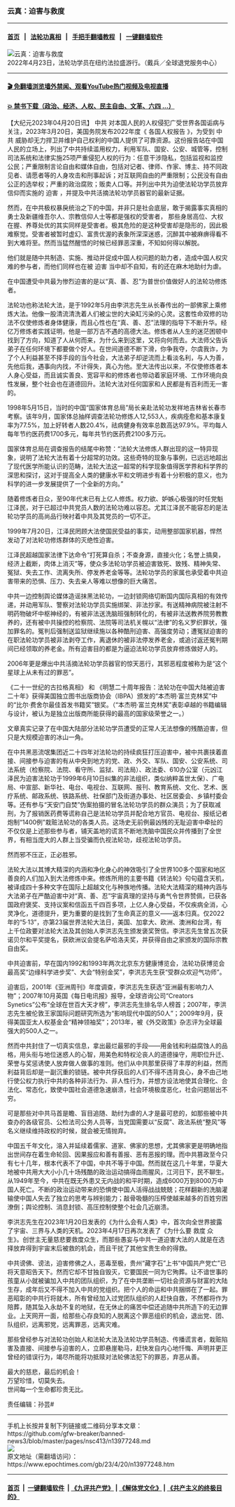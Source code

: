 ### 云真：迫害与救度
------------------------

#### [首页](https://github.com/gfw-breaker/banned-news3/blob/master/README.md) &nbsp;&nbsp;|&nbsp;&nbsp; [法轮功真相](https://github.com/begood0513/basic/blob/master/README.md)  &nbsp;&nbsp;|&nbsp;&nbsp; [手把手翻墙教程](https://github.com/gfw-breaker/guides/wiki)  &nbsp;&nbsp;|&nbsp;&nbsp; [一键翻墙软件](https://github.com/gfw-breaker/nogfw/blob/master/README.md)  



<div><img alt="云真：迫害与救度" class="attachment-djy_600_400 size-djy_600_400 wp-post-image" src="https://i.epochtimes.com/assets/uploads/2023/02/id13920425-2023-01-15_131707-600x400.jpg"/>
<div class="caption">
 2022年4月23日，法轮功学员在纽约法拉盛游行。（戴兵／全球退党服务中心）
</div></div><hr/>

#### [ 🎬  免翻墙浏览墙外禁闻、观看YouTube热门视频及电视直播](https://github.com/gfw-breaker/HelloWorld)

#### [ 💥  禁书下载（政治、经济、人权、民主自由、文革、六四 ...）](https://github.com/gfw-breaker/books/blob/master/README.md)

<div><p>
 【大纪元2023年04月20日讯】
 <ok href="https://www.epochtimes.com/gb/tag/%E4%B8%AD%E5%85%B1.html">
  中共
 </ok>
 对本国人民的人权侵犯广受世界各国诟病与关注，2023年3月20日，美国务院发布2022年度《
 <ok href="https://www.epochtimes.com/gb/tag/%E5%90%84%E5%9B%BD%E4%BA%BA%E6%9D%83%E6%8A%A5%E5%91%8A.html">
  各国人权报告
 </ok>
 》，为受到
 <ok href="https://www.epochtimes.com/gb/tag/%E4%B8%AD%E5%85%B1.html">
  中共
 </ok>
 威胁却无力捍卫并维护自己权利的中国人提供了可靠资源。这份报告站在中国人民的立场上，列出了中共持续滥用权力，利用军队、国安、公安、城管等，控制司法系统和法律实施25项严重侵犯人权的行为：任意干涉隐私，包括监视和监控公民；严重限制言论自由和媒体自由，包括对记者、律师、作家、博主、持不同政见者、请愿者等的人身攻击和刑事起诉；对互联网自由的严重限制；公民没有自由公正的选举权；严重的政治腐败；贩卖人口等。并列出中共为迫使法轮功学员放弃信仰而实施的
 <ok href="https://www.epochtimes.com/gb/tag/%E8%BF%AB%E5%AE%B3.html">
  迫害
 </ok>
 ，并提及中共活摘法轮功学员器官的最新证据。
</p>
<p>
 然而，在中共极权暴戾统治之下的中国，并非只是社会底层，敢于揭露事实真相的勇士及新疆维吾尔人、宗教信仰人士等都是强权的受害者， 那些身居高位、大权在握、养尊处优的其实同样是受害者。极其危险的是这种受害却是隐形的，因此极难察觉。受害者被暂时虚幻、富贵优渥的表象所深深迷惑，沉醉其中被麻痹得看不到大难将至。然而当猛然醒悟的时候已经罪恶深重，不知如何得以解脱。
</p>
<p>
 他们就是随中共制造、实施、推动并促成中国人权问题的助力者，造成中国人权灾难的参与者，而他们同样也在被
 <ok href="https://www.epochtimes.com/gb/tag/%E8%BF%AB%E5%AE%B3.html">
  迫害
 </ok>
 当中却不自知，有的还在麻木地助纣为虐。
</p>
<p>
 在中国遭受中共最为惨烈迫害的是以“真、善、忍”为普世价值做好人的法轮功修炼者。
</p>
<p>
 法轮功也称法轮大法，是于1992年5月由李洪志先生从长春传出的一部佛家上乘修炼大法。他像一股清流清洗着人们被尘世的大染缸污染的心灵。这套性命双修的功法不仅使修炼者身体健康，而且心性也在“真、善、忍”法理的指导下不断升华。经亿万修炼者实践证明，他是一部万古不遇的高德大法。修炼者从人生的迷茫困顿中找到了方向，知道了人从何而来，为什么来到这里，又将向何而去。大法师父告诉弟子在任何环境下都要做个好人。在世间道德不断下滑，你争我夺，尔虞我诈，为了个人利益甚至不择手段的当今社会，大法弟子却逆流而上看淡名利，与人为善，先他后我，遇事向内找，不计得失，真心为他。至大法传出以来，不仅使修炼者本人身心受益，而且诚实善良、宽容平和的修炼者也带动着家庭环境、工作环境向良性发展，整个社会也在道德回升。法轮大法对任何国家和人民都是有百利而无一害的。
</p>
<p>
 1998年5月15日，当时的中国“国家体育总局”局长亲赴法轮功发祥地吉林省长春市考察。该年9月，国家体总抽样调查法轮功修炼人12,553人，疾病痊愈和基本康复率为77.5%，加上好转者人数20.4%，祛病健身有效率总数高达97.9%。平均每人每年节约医药费1700多元，每年共节约医药费2100多万元。
</p>
<p>
 国家体育总局在调查报告的结尾中称赞：“法轮大法修炼人群出现的这一特异现象，说明了法轮大法有着十分超常的功效。这些奇特的现象与事例，已远远地超出了现代医学所能认识的范畴，法轮大法这一超常的科学现象值得医学界和科学界的深思和探讨，这对于提高全人类的健康水平和文明进步有着十分积极的意义，也为科学的进一步发展提供了一个全新的方向。”
</p>
<p>
 随着修炼者日众，至90年代末已有上亿人修炼。权力欲、妒嫉心极强的时任党魁江泽民，对于已超过中共党员人数的法轮功难以容忍。尤其江泽民不能容忍的是法轮功学员的高尚品行映衬着中共及其党员的一切不正。
</p>
<p>
 1999年7月20日，江泽民罔顾大法使国民受益的事实，动用整部国家机器，悍然发动了对法轮功修炼群体的灭绝性迫害。
</p>
<p>
 江泽民超越国家法律下达命令“打死算自杀；不查身源，直接火化；名誉上搞臭，经济上截断，肉体上消灭”等，使众多法轮功学员被迫害致死、致残、精神失常、冤狱、失去工作、流离失所、停发养老金等等。法轮功学员的家属也承受着中共迫害带来的恐惧、压力、失去亲人等难以想像的巨大痛苦。
</p>
<p>
 中共一边控制舆论媒体造谣抹黑法轮功，一边封锁网络切断国内国际真相的有效传递，并动用军队、警察对法轮功学员实施绑架、非法抄家。有送精神病院被注射不明药物破坏中枢神经的，有被非法送洗脑班强制转化的，有被非法送教养院劳教教养的，还有被中共操控的检察院、法院等司法机关幌以“法律”的名义罗织罪状，强加罪名的。冤判后强制送监狱继续施以各种酷刑迫害、高强度劳动；遭冤狱迫害的在职法轮功学员被非法剥夺工作，离退休的被非法停发养老金，或追讨返还冤判期间已经领取的养老金。所有迫害目的都是为逼迫法轮功学员放弃修炼做好人的。
</p>
<p>
 2006年更是爆出中共活摘法轮功学员器官的惊天恶行，其邪恶程度被称为是“这个星球上从未有过的罪恶”。
</p>
<p>
 《二十一世纪的古拉格真相》 和 《明慧二十周年报告：法轮功在中国大陆被迫害二十年》获得美国独立图书出版商协会（IBPA）颁发的“本杰明‧富兰克林奖”中的“比尔‧费舍尔最佳首发书籍奖”银奖。（“本杰明‧富兰克林奖”表彰卓越的书籍编辑与设计，被认为是独立出版商所能获得的最高的国家级荣誉之一。）
</p>
<p>
 文章真实记录了在中国大陆部分法轮功学员遭受的正常人无法想像的残酷迫害，但只是大规模迫害的冰山一角。
</p>
<p>
 在中共黑恶流氓集团近二十四年对法轮功的持续疯狂打压迫害中，被中共裹挟着直接、间接参与迫害的有从中央到地方的党、政、外交、军队、国安、公安系统、司法系统（检察院、法院、看守所、监狱、司法局）、政法委、610办公室（元凶江泽民为迫害法轮功于1999年6月10日纠集的非法组织，类似纳粹盖世太保）、广电局、中宣部、新华社、电台、电视台、互联网、报刊、教育系统、文化、艺术、医疗系统、邮政系统、铁路系统、社保部门及街道办事处、社区居委会、乡镇村委会等。还有参与“天安门自焚”伪案拍摄的冒名法轮功学员的群众演员；为了获取减刑，为了报销医药费等谎称自己是法轮功学员并配合地方官员、电视台、报纸记者炮制“1400例”栽赃法轮功的各类人员。这场史无前例最凶残的无耻迫害中牵扯的不仅仅是上述那些参与者，铺天盖地的谎言不断地洗脑中国民众并传播到了全世界，有相当庞大的人群上当受骗而仇视法轮功，歧视法轮功学员。
</p>
<p>
 然而邪不压正，正必胜邪。
</p>
<p>
 法轮大法以其博大精深的内涵和净化身心的神效吸引了全世界100多个国家和地区善良的人们加入到大法修炼中来。修炼所用的主要书籍《转法轮》句句蕴含天机，被译成四十多种文字在国际上超越文化与种族地传播。法轮大法精深的精神内涵与大法弟子在严酷迫害中对“真、善、忍”宇宙真理的坚持与勇气令世界赞佩，已获各国政府褒奖、支持议案和信函五千四百多项，上亿人身心受益，不仅疾病全消，心灵净化，道德提升，更为重要的是找到了生命真正的意义——返本归真。仅2022年的“5·13”，亦第23届世界法轮大法日，美国、加拿大、欧洲、澳洲和台湾，有上千位政要对法轮大法及其创始人李洪志先生颁发褒奖贺信。李洪志先生曾五次获诺贝尔和平奖提名，获欧洲议会提名萨哈洛夫奖，并获得自由之家颁发的国际宗教自由奖。
</p>
<p>
 中共迫害前，早在国内1992和1993年两次北京东方健康博览会，法轮功获博览会最高奖“边缘科学进步奖”、大会“特别金奖”，李洪志先生获“受群众欢迎气功师”。
</p>
<p>
 迫害后，2001年《亚洲周刊》年度调查，李洪志先生获选“亚洲最有影响力人物”；2007年10月英国《每日电讯报》报导，全球咨询公司“Creators Synetics”公布“全球在世百大天才榜”，李洪志先生排名华人榜首；2007年，李洪志先生被伦敦王家国际问题研究所选为“影响现代中国的50人”；2009年9月，获得美国亚太人权基金会“精神领袖奖”；2013年，被《外交政策》杂志评为全球最强大的500人之一。
</p>
<p>
 然而中共封住了一切真实信息，拿出最烂最邪的手段——用金钱和利益腐蚀人的品格，用头衔与地位迷惑人的心智，用美色和特权沦丧人的道德操守，用职位升迁、荣誉与奖惩诱使人放弃做人做事的准则。他们从中共那里获得了丰厚的利益，然而利益背后却是一副沉重的锁链。被中共俘获后的人们不得不违背良心，身不由己地行使公权力执行中共的各种非法行为、非人性行为，并想方设法地使其合理化、合法化、常态化，致使中国社会道德急速崩溃，社会环境极度恶化，社会问题层出不穷。
</p>
<p>
 可是那些对中共马首是瞻、盲目追随、助纣为虐的人才是最可悲的，如那些被中共查办的各级官员、公检法司公务人员等，当党国需要以“反腐”、政法系统“整风”等名义继续维持政权的时候，就会被无情抛弃。
</p>
<p>
 中国五千年文化，溶入并延续着儒家、道家、佛家的思想，尤其佛家更是明确地指出世间存在着生命轮回、因果报应和善有善报、恶有恶报的理。而中共篡政至今只有七十几年，根本代表不了中国，中共不等于中国。然而就在这几十年里，华夏大地被中共用大大小小几十场残酷的政治运动搞得血雨腥风，江河日下，民不聊生。从1949年至今，中共在既无外患又无内战的和平时期，造成6000万到8000万中国人死亡。不断的政治运动带来的恐惧使中国人活得战战兢兢；花样翻新的洗脑灌输使中国人失去了独立的思考与辨别能力；敲骨吸髓的压榨使越来越多的百姓穷困潦倒；舆论控制、消息封锁、高压控制使整个社会几近崩溃。
</p>
<p>
 李洪志先生在2023年1月20日发表的《为什么会有人类》中，首次向全世界披露了宇宙、三界与人类的天机。2023年4月17日再次发表了《为什么要
 <ok href="https://www.epochtimes.com/gb/tag/%E6%95%91%E5%BA%A6.html">
  救度
 </ok>
 众生》。创世主无量慈悲要救度众生，而那些愚妄与中共一道迫害大法的人就是在选择放弃得到宇宙末后被救的机会，而且干扰了其他宝贵生命的得救。
</p>
<p>
 中共谤佛、谤法，迫害修佛之人，恶毒至极，贵州“藏字石”上书“中国共产党亡”已将天意昭告天下。然而它却不甘独自毁灭，它要国民一同为它殉葬。让不谙世事的孩童从小就被骗加入中共的团队组织，为了在中共垄断一切社会资源与财富的大陆生存，成年后又不得不加入中共的党组织。把个人的命运和中共捆绑在了一起。罪恶昭彰的中共行将就木，所有曾经加入过党团队组织的人赶快自救，不然都将作为陪葬，随其坠入永劫不复的地狱，在无休止的痛苦中偿还追随中共所造下的无边罪业。上天网开一面，给那些心存良知的人脱离这个罪恶组织的机会，退出党、团、队组织，远离邪党，远离罪恶，远离灾难。
</p>
<p>
 那些曾经参与对法轮功创始人和法轮大法及法轮功学员制造、传播谎言者，栽赃陷害及直接、间接参与迫害的人，立即悬崖勒马，赶快发自内心地忏悔、声明并更正曾经的错误行为，竭尽所能将功抵赎对法轮佛法犯下的罪恶，弃恶从善。
</p>
<p>
 最大的慈悲，最后的机会！
 <br/>
 万望珍惜，切莫失去。
 <br/>
 世间每一个生命都珍贵无比。
</p>
<p>
 责任编辑：孙芸#
</p>
</div>
<hr/>
手机上长按并复制下列链接或二维码分享本文章：<br/>
https://github.com/gfw-breaker/banned-news3/blob/master/pages/nsc413/n13977248.md <br/>
<a href='https://github.com/gfw-breaker/banned-news3/blob/master/pages/nsc413/n13977248.md'><img src='https://github.com/gfw-breaker/banned-news3/blob/master/pages/nsc413/n13977248.md.png'/></a> <br/>
原文地址（需翻墙访问）：https://www.epochtimes.com/gb/23/4/20/n13977248.htm


------------------------
#### [首页](https://github.com/gfw-breaker/banned-news3/blob/master/README.md) &nbsp;|&nbsp; [一键翻墙软件](https://github.com/gfw-breaker/nogfw/blob/master/README.md) &nbsp;| [《九评共产党》](https://github.com/gfw-breaker/9ping.md/blob/master/README.md#九评之一评共产党是什么) | [《解体党文化》](https://github.com/gfw-breaker/jtdwh.md/blob/master/README.md) | [《共产主义的终极目的》](https://github.com/gfw-breaker/gczydzjmd.md/blob/master/README.md)


<img src='http://gfw-breaker.win/banned-news3/pages/nsc413/n13977248.md' width='0px' height='0px'/>